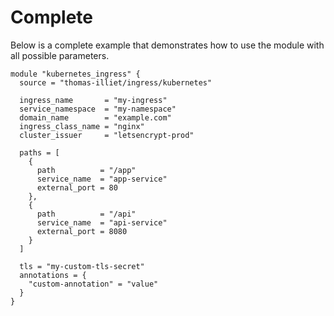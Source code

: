 # Complete

Below is a complete example that demonstrates how to use the module with all possible parameters.

```
module "kubernetes_ingress" {
  source = "thomas-illiet/ingress/kubernetes"

  ingress_name       = "my-ingress"
  service_namespace  = "my-namespace"
  domain_name        = "example.com"
  ingress_class_name = "nginx"
  cluster_issuer     = "letsencrypt-prod"

  paths = [
    {
      path          = "/app"
      service_name  = "app-service"
      external_port = 80
    },
    {
      path          = "/api"
      service_name  = "api-service"
      external_port = 8080
    }
  ]

  tls = "my-custom-tls-secret"
  annotations = {
    "custom-annotation" = "value"
  }
}
```